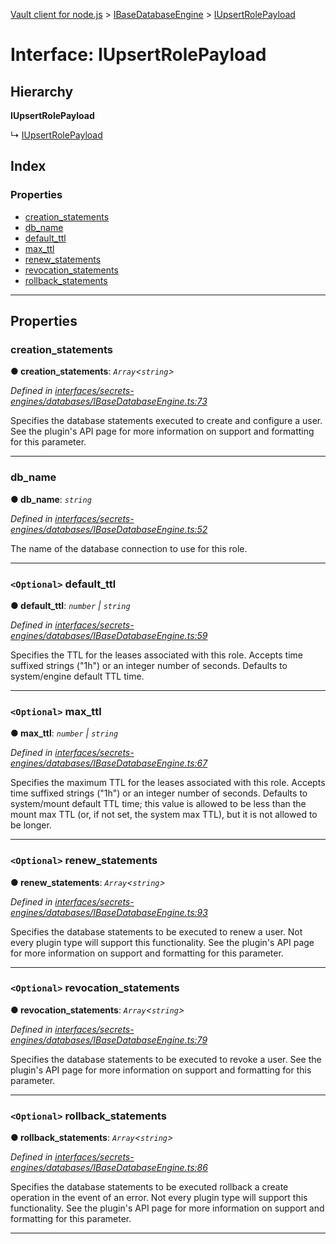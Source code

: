 [Vault client for node.js](../README.md) > [IBaseDatabaseEngine](../modules/ibasedatabaseengine.md) > [IUpsertRolePayload](../interfaces/ibasedatabaseengine.iupsertrolepayload.md)

# Interface: IUpsertRolePayload

## Hierarchy

**IUpsertRolePayload**

↳  [IUpsertRolePayload](ipostgresqlengine.iupsertrolepayload.md)

## Index

### Properties

* [creation_statements](ibasedatabaseengine.iupsertrolepayload.md#creation_statements)
* [db_name](ibasedatabaseengine.iupsertrolepayload.md#db_name)
* [default_ttl](ibasedatabaseengine.iupsertrolepayload.md#default_ttl)
* [max_ttl](ibasedatabaseengine.iupsertrolepayload.md#max_ttl)
* [renew_statements](ibasedatabaseengine.iupsertrolepayload.md#renew_statements)
* [revocation_statements](ibasedatabaseengine.iupsertrolepayload.md#revocation_statements)
* [rollback_statements](ibasedatabaseengine.iupsertrolepayload.md#rollback_statements)

---

## Properties

<a id="creation_statements"></a>

###  creation_statements

**● creation_statements**: *`Array`<`string`>*

*Defined in [interfaces/secrets-engines/databases/IBaseDatabaseEngine.ts:73](https://github.com/theogravity/vault-client/blob/91e39ec/src/interfaces/secrets-engines/databases/IBaseDatabaseEngine.ts#L73)*

Specifies the database statements executed to create and configure a user. See the plugin's API page for more information on support and formatting for this parameter.

___
<a id="db_name"></a>

###  db_name

**● db_name**: *`string`*

*Defined in [interfaces/secrets-engines/databases/IBaseDatabaseEngine.ts:52](https://github.com/theogravity/vault-client/blob/91e39ec/src/interfaces/secrets-engines/databases/IBaseDatabaseEngine.ts#L52)*

The name of the database connection to use for this role.

___
<a id="default_ttl"></a>

### `<Optional>` default_ttl

**● default_ttl**: *`number` \| `string`*

*Defined in [interfaces/secrets-engines/databases/IBaseDatabaseEngine.ts:59](https://github.com/theogravity/vault-client/blob/91e39ec/src/interfaces/secrets-engines/databases/IBaseDatabaseEngine.ts#L59)*

Specifies the TTL for the leases associated with this role. Accepts time suffixed strings ("1h") or an integer number of seconds. Defaults to system/engine default TTL time.

___
<a id="max_ttl"></a>

### `<Optional>` max_ttl

**● max_ttl**: *`number` \| `string`*

*Defined in [interfaces/secrets-engines/databases/IBaseDatabaseEngine.ts:67](https://github.com/theogravity/vault-client/blob/91e39ec/src/interfaces/secrets-engines/databases/IBaseDatabaseEngine.ts#L67)*

Specifies the maximum TTL for the leases associated with this role. Accepts time suffixed strings ("1h") or an integer number of seconds. Defaults to system/mount default TTL time; this value is allowed to be less than the mount max TTL (or, if not set, the system max TTL), but it is not allowed to be longer.

___
<a id="renew_statements"></a>

### `<Optional>` renew_statements

**● renew_statements**: *`Array`<`string`>*

*Defined in [interfaces/secrets-engines/databases/IBaseDatabaseEngine.ts:93](https://github.com/theogravity/vault-client/blob/91e39ec/src/interfaces/secrets-engines/databases/IBaseDatabaseEngine.ts#L93)*

Specifies the database statements to be executed to renew a user. Not every plugin type will support this functionality. See the plugin's API page for more information on support and formatting for this parameter.

___
<a id="revocation_statements"></a>

### `<Optional>` revocation_statements

**● revocation_statements**: *`Array`<`string`>*

*Defined in [interfaces/secrets-engines/databases/IBaseDatabaseEngine.ts:79](https://github.com/theogravity/vault-client/blob/91e39ec/src/interfaces/secrets-engines/databases/IBaseDatabaseEngine.ts#L79)*

Specifies the database statements to be executed to revoke a user. See the plugin's API page for more information on support and formatting for this parameter.

___
<a id="rollback_statements"></a>

### `<Optional>` rollback_statements

**● rollback_statements**: *`Array`<`string`>*

*Defined in [interfaces/secrets-engines/databases/IBaseDatabaseEngine.ts:86](https://github.com/theogravity/vault-client/blob/91e39ec/src/interfaces/secrets-engines/databases/IBaseDatabaseEngine.ts#L86)*

Specifies the database statements to be executed rollback a create operation in the event of an error. Not every plugin type will support this functionality. See the plugin's API page for more information on support and formatting for this parameter.

___

